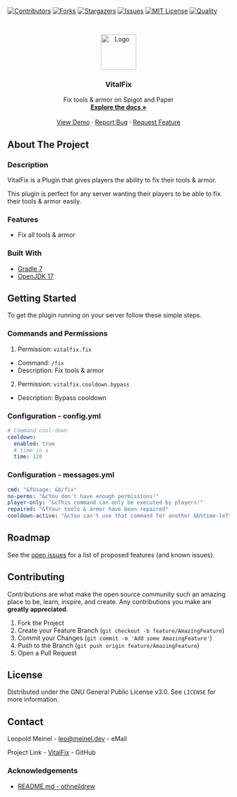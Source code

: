 <!-- PROJECT SHIELDS -->

[![Contributors][contributors-shield]][contributors-url]
[![Forks][forks-shield]][forks-url]
[![Stargazers][stars-shield]][stars-url]
[![Issues][issues-shield]][issues-url]
[![MIT License][license-shield]][license-url]
[![Quality][quality-shield]][quality-url]

<!-- PROJECT LOGO -->
<!--suppress ALL -->
<br />
<p align="center">
  <a href="https://github.com/LeoMeinel/VitalFix">
    <img src="images/logo.png" alt="Logo" width="80" height="80">
  </a>

<h3 align="center">VitalFix</h3>

  <p align="center">
    Fix tools & armor on Spigot and Paper
    <br />
    <a href="https://github.com/LeoMeinel/VitalFix"><strong>Explore the docs »</strong></a>
    <br />
    <br />
    <a href="https://github.com/LeoMeinel/VitalFix">View Demo</a>
    ·
    <a href="https://github.com/LeoMeinel/VitalFix/issues">Report Bug</a>
    ·
    <a href="https://github.com/LeoMeinel/VitalFix/issues">Request Feature</a>
  </p>

<!-- ABOUT THE PROJECT -->

## About The Project

### Description

VitalFix is a Plugin that gives players the ability to fix their tools & armor.

This plugin is perfect for any server wanting their players to be able to fix their tools & armor easily.

### Features

- Fix all tools & armor

### Built With

- [Gradle 7](https://docs.gradle.org/7.5.1/release-notes.html)
- [OpenJDK 17](https://openjdk.java.net/projects/jdk/17/)

<!-- GETTING STARTED -->

## Getting Started

To get the plugin running on your server follow these simple steps.

### Commands and Permissions

1. Permission: `vitalfix.fix`

- Command: `/fix`
- Description: Fix tools & armor

2. Permission: `vitalfix.cooldown.bypass`

- Description: Bypass cooldown

### Configuration - config.yml

```yaml
# Command cool-down
cooldown:
  enabled: true
  # time in s
  time: 120
```

### Configuration - messages.yml

```yaml
cmd: "&fUsage: &b/fix"
no-perms: "&cYou don't have enough permissions!"
player-only: "&cThis command can only be executed by players!"
repaired: "&fYour tools & armor have been repaired"
cooldown-active: "&cYou can't use that command for another &b%time-left% &cseconds!"
```

<!-- ROADMAP -->

## Roadmap

See the [open issues](https://github.com/LeoMeinel/VitalFix/issues) for a list of proposed features (and known
issues).

<!-- CONTRIBUTING -->

## Contributing

Contributions are what make the open source community such an amazing place to be, learn, inspire, and create. Any
contributions you make are **greatly appreciated**.

1. Fork the Project
2. Create your Feature Branch (`git checkout -b feature/AmazingFeature`)
3. Commit your Changes (`git commit -m 'Add some AmazingFeature'`)
4. Push to the Branch (`git push origin feature/AmazingFeature`)
5. Open a Pull Request

<!-- LICENSE -->

## License

Distributed under the GNU General Public License v3.0. See `LICENSE` for more information.

<!-- CONTACT -->

## Contact

Leopold Meinel - [leo@meinel.dev](mailto:leo@meinel.dev) - eMail

Project Link - [VitalFix](https://github.com/LeoMeinel/VitalFix) - GitHub

<!-- ACKNOWLEDGEMENTS -->

### Acknowledgements

- [README.md - othneildrew](https://github.com/othneildrew/Best-README-Template)

<!-- MARKDOWN LINKS & IMAGES -->

[contributors-shield]: https://img.shields.io/github/contributors-anon/LeoMeinel/VitalFix?style=for-the-badge
[contributors-url]: https://github.com/LeoMeinel/VitalFix/graphs/contributors
[forks-shield]: https://img.shields.io/github/forks/LeoMeinel/VitalFix?label=Forks&style=for-the-badge
[forks-url]: https://github.com/LeoMeinel/VitalFix/network/members
[stars-shield]: https://img.shields.io/github/stars/LeoMeinel/VitalFix?style=for-the-badge
[stars-url]: https://github.com/LeoMeinel/VitalFix/stargazers
[issues-shield]: https://img.shields.io/github/issues/LeoMeinel/VitalFix?style=for-the-badge
[issues-url]: https://github.com/LeoMeinel/VitalFix/issues
[license-shield]: https://img.shields.io/github/license/LeoMeinel/VitalFix?style=for-the-badge
[license-url]: https://github.com/LeoMeinel/VitalFix/blob/main/LICENSE
[quality-shield]: https://img.shields.io/codefactor/grade/github/LeoMeinel/VitalFix?style=for-the-badge
[quality-url]: https://www.codefactor.io/repository/github/LeoMeinel/VitalFix

